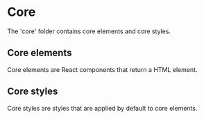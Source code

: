 # Core

The 'core' folder contains core elements and core styles.

## Core elements

Core elements are React components that return a HTML element.

## Core styles

Core styles are styles that are applied by default to core elements.
